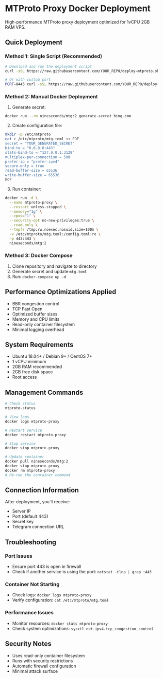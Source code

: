 # MTProto Proxy Docker Deployment

High-performance MTProto proxy deployment optimized for 1vCPU 2GB RAM VPS.

## Quick Deployment

### Method 1: Single Script (Recommended)

```bash
# Download and run the deployment script
curl -sSL https://raw.githubusercontent.com/YOUR_REPO/deploy-mtproto.sh | sudo bash

# Or with custom port
PORT=8443 curl -sSL https://raw.githubusercontent.com/YOUR_REPO/deploy-mtproto.sh | sudo bash
```

### Method 2: Manual Docker Deployment

1. Generate secret:
```bash
docker run --rm nineseconds/mtg:2 generate-secret bing.com
```

2. Create configuration file:
```bash
mkdir -p /etc/mtproto
cat > /etc/mtproto/mtg.toml << EOF
secret = "YOUR_GENERATED_SECRET"
bind-to = "0.0.0.0:443"
stats-bind-to = "127.0.0.1:3129"
multiplex-per-connection = 500
prefer-ip = "prefer-ipv4"
secure-only = true
read-buffer-size = 65536
write-buffer-size = 65536
EOF
```

3. Run container:
```bash
docker run -d \
  --name mtproto-proxy \
  --restart unless-stopped \
  --memory="1g" \
  --cpus="1" \
  --security-opt no-new-privileges:true \
  --read-only \
  --tmpfs /tmp:rw,noexec,nosuid,size=100m \
  -v /etc/mtproto/mtg.toml:/config.toml:ro \
  -p 443:443 \
  nineseconds/mtg:2
```

### Method 3: Docker Compose

1. Clone repository and navigate to directory
2. Generate secret and update `mtg.toml`
3. Run: `docker-compose up -d`

## Performance Optimizations Applied

- BBR congestion control
- TCP Fast Open
- Optimized buffer sizes
- Memory and CPU limits
- Read-only container filesystem
- Minimal logging overhead

## System Requirements

- Ubuntu 18.04+ / Debian 9+ / CentOS 7+
- 1 vCPU minimum
- 2GB RAM recommended
- 2GB free disk space
- Root access

## Management Commands

```bash
# Check status
mtproto-status

# View logs
docker logs mtproto-proxy

# Restart service
docker restart mtproto-proxy

# Stop service
docker stop mtproto-proxy

# Update container
docker pull nineseconds/mtg:2
docker stop mtproto-proxy
docker rm mtproto-proxy
# Re-run the container command
```

## Connection Information

After deployment, you'll receive:
- Server IP
- Port (default 443)
- Secret key
- Telegram connection URL

## Troubleshooting

### Port Issues
- Ensure port 443 is open in firewall
- Check if another service is using the port: `netstat -tlnp | grep :443`

### Container Not Starting
- Check logs: `docker logs mtproto-proxy`
- Verify configuration: `cat /etc/mtproto/mtg.toml`

### Performance Issues
- Monitor resources: `docker stats mtproto-proxy`
- Check system optimizations: `sysctl net.ipv4.tcp_congestion_control`

## Security Notes

- Uses read-only container filesystem
- Runs with security restrictions
- Automatic firewall configuration
- Minimal attack surface 